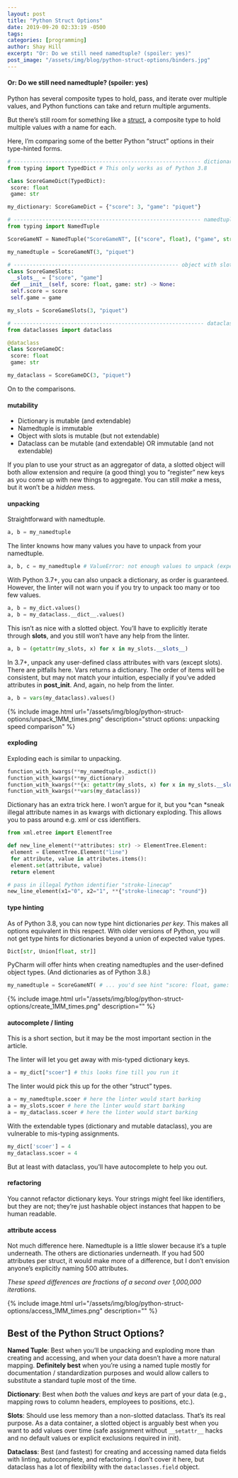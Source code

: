 ```yaml
---
layout: post
title: "Python Struct Options"
date: 2019-09-20 02:33:19 -0500
tags:
categories: [programming]
author: Shay Hill
excerpt: "Or: Do we still need namedtuple? (spoiler: yes)"
post_image: "/assets/img/blog/python-struct-options/binders.jpg"
---
```


#### Or: Do we still need namedtuple? (spoiler: yes)
Python has several composite types to hold, pass, and iterate over multiple values, and Python functions can take and return multiple arguments.

But there’s still room for something like a [struct](https://en.wikipedia.org/wiki/Struct_(C_programming_language)), a composite type to hold multiple values *with* a name for each.

Here, I’m comparing some of the better Python “struct” options in their type-hinted forms.

~~~ python
# ----------------------------------------------------------- dictionary
from typing import TypedDict # This only works as of Python 3.8

class ScoreGameDict(TypedDict):
 score: float
 game: str

my_dictionary: ScoreGameDict = {"score": 3, "game": "piquet"}

# ----------------------------------------------------------- namedtuple
from typing import NamedTuple

ScoreGameNT = NamedTuple("ScoreGameNT", [("score", float), ("game", str)])

my_namedtuple = ScoreGameNT(3, "piquet")

# ---------------------------------------------------- object with slots
class ScoreGameSlots:
 __slots__ = ["score", "game"]
 def __init__(self, score: float, game: str) -> None:
 self.score = score
 self.game = game

my_slots = ScoreGameSlots(3, "piquet")

# ------------------------------------------------------------ dataclass
from dataclasses import dataclass

@dataclass
class ScoreGameDC:
 score: float
 game: str

my_dataclass = ScoreGameDC(3, "piquet")
~~~

On to the comparisons.

#### mutability

* Dictionary is mutable (and extendable)
* Namedtuple is immutable
* Object with slots is mutable (but not extendable)
* Dataclass can be mutable (and extendable) OR immutable (and not extendable)

If you plan to use your struct as an aggregator of data, a slotted object will both allow extension and require (a good thing) you to “register” new keys as you come up with new things to aggregate. You can still *make* a mess, but it won’t be a *hidden* mess.

#### unpacking

Straightforward with namedtuple.

~~~ python
a, b = my_namedtuple
~~~

The linter knowns how many values you have to unpack from your namedtuple.

~~~ python
a, b, c = my_namedtuple # ValueError: not enough values to unpack (expected 3, got 2)
~~~

With Python 3.7+, you can also unpack a dictionary, as order is guaranteed. However, the linter will not warn you if you try to unpack too many or too few values.

~~~ python
a, b = my_dict.values()
a, b = my_dataclass.__dict__.values()
~~~

This isn’t as nice with a slotted object. You’ll have to explicitly iterate through __slots__, and you still won’t have any help from the linter.

~~~ python
a, b = (getattr(my_slots, x) for x in my_slots.__slots__)
~~~

In 3.7+, unpack any user-defined class attributes with vars (except slots). There are pitfalls here. Vars returns a dictionary. The order of items will be consistent, but may not match your intuition, especially if you’ve added attributes in __post_init__. And, again, no help from the linter.

~~~ python
a, b = vars(my_dataclass).values()
~~~

{% include image.html url="/assets/img/blog/python-struct-options/unpack_1MM_times.png" description="struct options: unpacking speed comparison" %}

#### exploding

Exploding each is similar to unpacking.

~~~ python
function_with_kwargs(**my_namedtuple._asdict())
function_with_kwargs(**my_dictionary)
function_with_kwargs(**{x: getattr(my_slots, x) for x in my_slots.__slots__})
function_with_kwargs(**vars(my_dataclass))
~~~

Dictionary has an extra trick here. I won’t argue for it, but you *can *sneak illegal attribute names in as kwargs with dictionary exploding. This allows you to pass around e.g. xml or css identifiers.

~~~ python
from xml.etree import ElementTree

def new_line_element(**attributes: str) -> ElementTree.Element:
 element = ElementTree.Element("line")
 for attribute, value in attributes.items():
 element.set(attribute, value)
 return element

# pass in illegal Python identifier "stroke-linecap"
new_line_element(x1="0", x2="1", **{"stroke-linecap": "round"})
~~~

#### type hinting

As of Python 3.8, you can now type hint dictionaries *per key*. This makes all options equivalent in this respect. With older versions of Python, you will not get type hints for dictionaries beyond a union of expected value types.

~~~ python
Dict[str, Union[float, str]]
~~~

PyCharm will offer hints when creating namedtuples and the user-defined object types. (And dictionaries as of Python 3.8.)

~~~ python
my_namedtuple = ScoreGameNT( # ... you'd see hint "score: float, game: str"
~~~

{% include image.html url="/assets/img/blog/python-struct-options/create_1MM_times.png" description="" %}

#### autocomplete / linting

This is a short section, but it may be the most important section in the article.

The linter will let you get away with mis-typed dictionary keys.

~~~ python
a = my_dict["scoer"] # this looks fine till you run it
~~~

The linter would pick this up for the other “struct” types.

~~~ python
a = my_namedtuple.scoer # here the linter would start barking
a = my_slots.scoer # here the linter would start barking
a = my_dataclass.scoer # here the linter would start barking
~~~

With the extendable types (dictionary and mutable dataclass), you are vulnerable to mis-typing assignments.

~~~ python
my_dict['scoer'] = 4
my_dataclass.scoer = 4
~~~

But at least with dataclass, you’ll have autocomplete to help you out.

#### refactoring

You cannot refactor dictionary keys. Your strings might feel like identifiers, but they are not; they’re just hashable object instances that happen to be human readable.

#### attribute access

Not much difference here. Namedtuple is a little slower because it’s a tuple underneath. The others are dictionaries underneath. If you had 500 attributes per struct, it would make more of a difference, but I don’t envision anyone’s explicitly naming 500 attributes.

*These speed differences are fractions of a second over 1,000,000 iterations.*

{% include image.html url="/assets/img/blog/python-struct-options/access_1MM_times.png" description="" %}

## Best of the Python Struct Options?

**Named Tuple**: Best when you’ll be unpacking and exploding more than creating and accessing, and when your data doesn’t have a more natural mapping. **Definitely best** when you’re using a named tuple mostly for documentation / standardization purposes and would allow callers to substitute a standard tuple most of the time.

**Dictionary**: Best when *both* the values *and* keys are part of your data (e.g., mapping rows to column headers, employees to positions, etc.).

**Slots**: Should use less memory than a non-slotted dataclass. That’s its real purpose. As a data container, a slotted object is arguably best when you want to add values over time (safe assignment without `__setattr__` hacks and no default values or explicit exclusions required in init).

**Dataclass**: Best (and fastest) for creating and accessing named data fields with linting, autocomplete, and refactoring. I don’t cover it here, but dataclass has a lot of flexibility with the `dataclasses.field` object.

